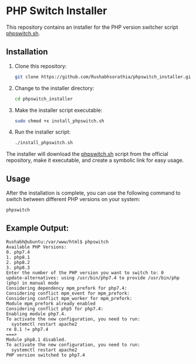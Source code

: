 # PHP Switch Installer

This repository contains an installer for the PHP version switcher script [phpswitch.sh](https://github.com/Rushabhsorathia/phpswitch).

## Installation

1. Clone this repository:

    ```bash
    git clone https://github.com/Rushabhsorathia/phpswitch_installer.git
    ```

2. Change to the installer directory:

    ```bash
    cd phpswitch_installer
    ```

3. Make the installer script executable:

    ```bash
    sudo chmod +x install_phpswitch.sh
    ```

4. Run the installer script:

    ```bash
    ./install_phpswitch.sh
    ```

The installer will download the [phpswitch.sh](https://github.com/Rushabhsorathia/phpswitch/blob/main/phpswitch.sh) script from the official repository, make it executable, and create a symbolic link for easy usage.

## Usage

After the installation is complete, you can use the following command to switch between different PHP versions on your system:

```bash
phpswitch
```
## Example Output:

```
Rushabh@ubuntu:/var/www/html$ phpswitch
Available PHP Versions:
0. php7.4
1. php8.1
2. php8.2
3. php8.3
Enter the number of the PHP version you want to switch to: 0
update-alternatives: using /usr/bin/php7.4 to provide /usr/bin/php (php) in manual mode
Considering dependency mpm_prefork for php7.4:
Considering conflict mpm_event for mpm_prefork:
Considering conflict mpm_worker for mpm_prefork:
Module mpm_prefork already enabled
Considering conflict php5 for php7.4:
Enabling module php7.4.
To activate the new configuration, you need to run:
  systemctl restart apache2
re 8.1 != php7.4
===>
Module php8.1 disabled.
To activate the new configuration, you need to run:
  systemctl restart apache2
PHP version switched to php7.4
```
